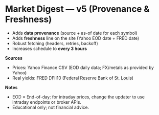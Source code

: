 # Market Digest — v5 (Provenance & Freshness)
- Adds **data provenance** (source + as-of date for each symbol)
- Adds **freshness** line on the site (Yahoo EOD date + FRED date)
- Robust fetching (headers, retries, backoff)
- Increases schedule to **every 3 hours**

**Sources**
- Prices: Yahoo Finance CSV (EOD daily data; FX/metals as provided by Yahoo)
- Real yields: FRED DFII10 (Federal Reserve Bank of St. Louis)

**Notes**
- EOD = End-of-day; for intraday prices, change the updater to use intraday endpoints or broker APIs.
- Educational only; not financial advice.

